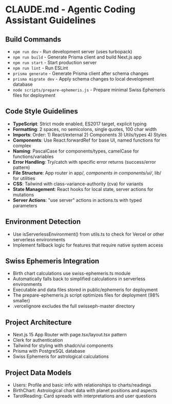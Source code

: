 # CLAUDE.md - Agentic Coding Assistant Guidelines

## Build Commands
- `npm run dev` - Run development server (uses turbopack)
- `npm run build` - Generate Prisma client and build Next.js app
- `npm run start` - Start production server
- `npm run lint` - Run ESLint
- `prisma generate` - Generate Prisma client after schema changes
- `prisma migrate dev` - Apply schema changes to local development database
- `node scripts/prepare-ephemeris.js` - Prepare minimal Swiss Ephemeris files for deployment

## Code Style Guidelines
- **TypeScript**: Strict mode enabled, ES2017 target, explicit typing
- **Formatting**: 2 spaces, no semicolons, single quotes, 100 char width
- **Imports**: Order: 1) React/external 2) Components 3) Utils/types 4) Styles
- **Components**: Use React.forwardRef for base UI, named functions for complex
- **Naming**: PascalCase for components/types, camelCase for functions/variables
- **Error Handling**: Try/catch with specific error returns (success/error pattern)
- **File Structure**: App router in app/*, components in components/ui/*, lib/ for utilities
- **CSS**: Tailwind with class-variance-authority (cva) for variants
- **State Management**: React hooks for local state, server actions for mutations
- **Server Actions**: "use server" actions in actions.ts with typed parameters

## Environment Detection
- Use isServerlessEnvironment() from utils.ts to check for Vercel or other serverless environments
- Implement fallback logic for features that require native system access

## Swiss Ephemeris Integration
- Birth chart calculations use swiss-ephemeris.ts module
- Automatically falls back to simplified calculations in serverless environments
- Executable and data files stored in public/ephemeris for deployment
- The prepare-ephemeris.js script optimizes files for deployment (98% smaller)
- .vercelignore excludes the full swisseph-master directory

## Project Architecture
- Next.js 15 App Router with page.tsx/layout.tsx pattern
- Clerk for authentication
- Tailwind for styling with shadcn/ui components
- Prisma with PostgreSQL database
- Swiss Ephemeris for astrological calculations

## Project Data Models
- Users: Profile and basic info with relationships to charts/readings
- BirthChart: Astrological chart data with planet positions and aspects
- TarotReading: Card spreads with interpretations and user questions